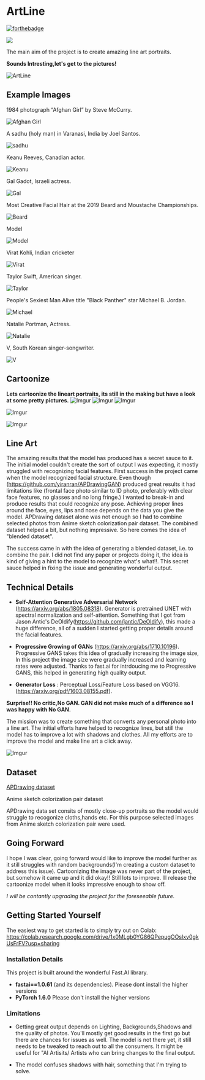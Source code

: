 # ArtLine
[![forthebadge](http://forthebadge.com/images/badges/built-with-love.svg)](http://forthebadge.com)


[<img src="https://colab.research.google.com/assets/colab-badge.svg" align="center">](https://colab.research.google.com/github/vijishmadhavan/ArtLine/blob/master/ArtLine(Try_it_on_Colab).ipynb)

The main aim of the project is to create amazing line art portraits. 

**Sounds Intresting,let's get to the pictures!**

![ArtLine](https://i.imgur.com/ittgYum.png)



## Example Images

1984 photograph “Afghan Girl” by Steve McCurry.

![Afghan Girl](https://i.imgur.com/NDE3QW4.jpg)

A sadhu (holy man) in Varanasi, India by Joel Santos.

![sadhu](https://i.imgur.com/PXLTBbJ.jpg)

Keanu Reeves, Canadian actor.

![Keanu](https://i.imgur.com/labkc8V.jpg)

Gal Gadot, Israeli actress.

![Gal](https://i.imgur.com/bF91WY6.jpg)

Most Creative Facial Hair at the 2019 Beard and Moustache Championships.

![Beard](https://i.imgur.com/yNtwLCJ.jpg)

Model

![Model](https://i.imgur.com/RKTdhHc.jpg)

Virat Kohli, Indian cricketer

![Virat](https://i.imgur.com/jg76waU.jpg)

Taylor Swift, American singer.

![Taylor](https://i.imgur.com/oZzJqw5.jpg)

People's Sexiest Man Alive title  "Black Panther" star Michael B. Jordan.

![Michael](https://i.imgur.com/apAGk7M.jpg)

Natalie Portman, Actress.

![Natalie](https://i.imgur.com/pmaJ6fl.jpg)

V, South Korean singer-songwriter.

![V](https://i.imgur.com/egQRTYj.jpg)

## Cartoonize

**Lets cartoonize the lineart portraits, its still in the making but have a look at some pretty pictures.**
![Imgur](https://i.imgur.com/CBvaHN4.jpg) 
![Imgur](https://i.imgur.com/whumnDY.jpg)
![Imgur](https://i.imgur.com/JQltbBH.jpg)
    
![Imgur](https://i.imgur.com/qMN2YcY.jpg)

![Imgur](https://i.imgur.com/zjpLHQW.jpg)

## Line Art

The amazing results that the model has produced has a secret sauce to it. The initial model couldn't create the sort of output I was expecting, it mostly struggled with recognizing facial features. First success in the project came when the model recognized facial structure. Even though (https://github.com/yiranran/APDrawingGAN) produced great results it had limitations like (frontal face photo similar to ID photo, preferably with clear face features, no glasses and no long fringe.) I wanted to break-in and produce results that could recognize any pose. Achieving proper lines around the face, eyes, lips and nose depends on the data you give the model. APDrawing dataset alone was not enough so I had to combine selected photos from Anime sketch colorization pair dataset. The combined dataset helped a bit, but nothing impressive. So here comes the idea of "blended dataset".

The success came in with the idea of generating a blended dataset, i.e. to combine the pair. I did not find any paper or projects doing it, the idea is kind of giving a hint to the model to recognize what's what!!. This secret sauce helped in fixing the issue and generating wonderful output. 

## Technical Details

* **Self-Attention Generative Adversarial Network** (https://arxiv.org/abs/1805.08318). Generator is pretrained UNET with spectral normalization and self-attention. Something that I got from Jason Antic's DeOldify(https://github.com/jantic/DeOldify), this made a huge difference, all of a sudden I started getting proper details around the facial features.

* **Progressive Growing of GANs** (https://arxiv.org/abs/1710.10196). Progressive GANS takes this idea of gradually increasing the image size, In this project the image size were gradually increased and learning rates were adjusted. Thanks to fast.ai for intrdoucing me to Progressive GANS, this helped in generating high quality output.

* **Generator Loss** :  Perceptual Loss/Feature Loss based on VGG16. (https://arxiv.org/pdf/1603.08155.pdf).

**Surprise!! No critic,No GAN. GAN did not make much of a difference so I was happy with No GAN.**

The mission was to create something that converts any personal photo into a line art. The initial efforts have helped to recognize lines, but still the model has to improve a lot with shadows and clothes. All my efforts are to improve the model and make line art a click away.

![Imgur](https://i.imgur.com/fhUi3uv.jpg)

## Dataset

[APDrawing dataset](https://cg.cs.tsinghua.edu.cn/people/~Yongjin/APDrawingDB.zip) 

Anime sketch colorization pair dataset

APDrawing data set consits of mostly close-up portraits so the model would struggle to recogonize cloths,hands etc. For this purpose selected images from Anime sketch colorization pair were used.


## Going Forward

I hope I was clear, going forward would like to improve the model further as it still struggles with random backgrounds(I'm creating a custom dataset to address this issue). Cartoonizing the image was never part of the project, but somehow it came up and it did okay!! Still lots to improve. Ill release the cartoonize model when it looks impressive enough to show off.

*I will be contantly upgrading the project for the foreseeable future.*

## Getting Started Yourself

The easiest way to get started is to simply try out on Colab: https://colab.research.google.com/drive/1x0MLgb0YG86QPepugOOsIxy0gkUsFrFV?usp=sharing

### Installation Details

This project is built around the wonderful Fast.AI library.

- **fastai==1.0.61** (and its dependencies).  Please dont install the higher versions
- **PyTorch 1.6.0** Please don't install the higher versions

### Limitations

- Getting great output depends on Lighting, Backgrounds,Shadows and the quality of photos. You'll mostly get good results in the first go but there are chances for issues as well. The model is not there yet, it still needs to be tweaked to reach out to all the consumers. It might be useful for "AI Artisits/ Artists who can bring changes to the final output.

- The model confuses shadows with hair, something that I'm trying to solve.






